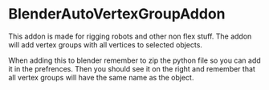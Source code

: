 # BlenderAutoVertexGroupAddon
This addon is made for rigging robots and other non flex stuff. The addon will add vertex groups with all vertices to selected objects.

When adding this to blender remember to zip the python file so you can add it in the prefrences.
Then you should see it on the right and remember that all vertex groups will have the same name as the object.
